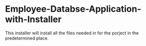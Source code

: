 # Employee-Databse-Application-with-Installer

This installer will install all the files needed in for the porject in the predetermined place.
